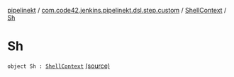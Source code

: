 [pipelinekt](../../index.md) / [com.code42.jenkins.pipelinekt.dsl.step.custom](../index.md) / [ShellContext](index.md) / [Sh](./-sh.md)

# Sh

`object Sh : `[`ShellContext`](index.md) [(source)](https://github.com/code42/pipelinekt/tree/master/dsl/src/main/kotlin/com/code42/jenkins/pipelinekt/dsl/step/custom/GradleBuildDsl.kt#L20)
